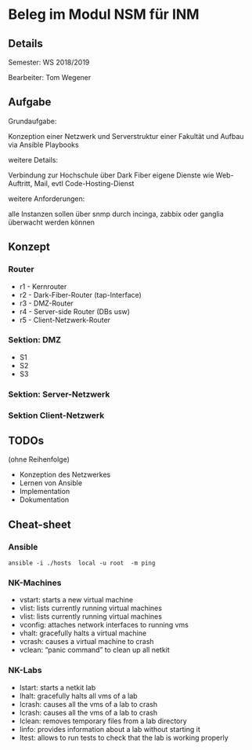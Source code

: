 # Beleg im Modul NSM für INM

## Details

Semester: WS 2018/2019

Bearbeiter: Tom Wegener

## Aufgabe

Grundaufgabe:

Konzeption einer Netzwerk und Serverstruktur einer Fakultät und Aufbau via Ansible Playbooks

weitere Details:

Verbindung zur Hochschule über Dark Fiber
eigene Dienste wie Web-Auftritt, Mail, evtl Code-Hosting-Dienst

weitere Anforderungen:

alle Instanzen sollen über snmp durch incinga, zabbix oder ganglia überwacht werden können

## Konzept

### Router

- r1 - Kernrouter
- r2 - Dark-Fiber-Router (tap-Interface)
- r3 - DMZ-Router
- r4 - Server-side Router (DBs usw)
- r5 - Client-Netzwerk-Router

### Sektion: DMZ

- S1
- S2
- S3

### Sektion: Server-Netzwerk

### Sektion Client-Netzwerk

## TODOs

(ohne Reihenfolge)

- Konzeption des Netzwerkes
- Lernen von Ansible
- Implementation
- Dokumentation

## Cheat-sheet

### Ansible

`ansible -i ./hosts  local -u root  -m ping`

### NK-Machines

- vstart: starts a new virtual machine
- vlist: lists currently running virtual machines
- vlist: lists currently running virtual machines
- vconfig: attaches network interfaces to running vms
- vhalt: gracefully halts a virtual machine
- vcrash: causes a virtual machine to crash
- vclean: “panic command” to clean up all netkit

### NK-Labs

- lstart: starts a netkit lab
- lhalt: gracefully halts all vms of a lab
- lcrash: causes all the vms of a lab to crash
- lcrash: causes all the vms of a lab to crash
- lclean: removes temporary files from a lab directory
- linfo: provides information about a lab without starting it
- ltest: allows to run tests to check that the lab is working properly